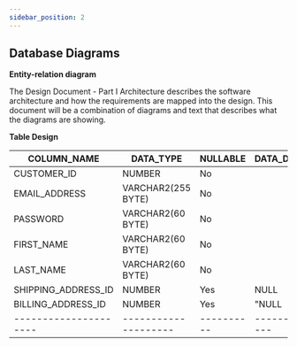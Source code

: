 ```yaml
---
sidebar_position: 2
---
```

## Database Diagrams

**Entity-relation diagram**

The Design Document - Part I Architecture describes the software architecture and how the requirements are mapped into the design. This document will be a combination of diagrams and text that describes what the diagrams are showing.

**Table Design**

| COLUMN_NAME         | DATA_TYPE          | NULLABLE | DATA_DEFAULT | COLUMN_ID | COMMENTS |
|---------------------|--------------------|----------|--------------|-----------|----------|
| CUSTOMER_ID         | NUMBER             | No       |              | 1         |          |
| EMAIL_ADDRESS       | VARCHAR2(255 BYTE) | No       |              | 2         |          |
| PASSWORD            | VARCHAR2(60 BYTE)  | No       |              | 3         |          |
| FIRST_NAME          | VARCHAR2(60 BYTE)  | No       |              | 4         |          |
| LAST_NAME           | VARCHAR2(60 BYTE)  | No       |              | 5         |          |
| SHIPPING_ADDRESS_ID | NUMBER             | Yes      | NULL         | 6         |          |
| BILLING_ADDRESS_ID  | NUMBER             | Yes      | "NULL        |           |          |
|---------------------|--------------------|----------|--------------|-----------|----------|
